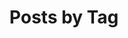 ---
lang: ko
title: "Posts by Tag"
permalink: /ko/tags/
layout: tags
author_profile: true
last_modified_at: 2024-10-01
---